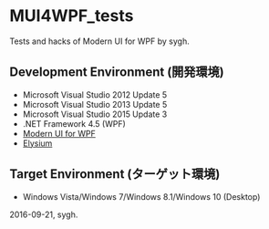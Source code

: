 ﻿# MUI4WPF_tests
Tests and hacks of Modern UI for WPF by sygh.

## Development Environment (開発環境)
* Microsoft Visual Studio 2012 Update 5
* Microsoft Visual Studio 2013 Update 5
* Microsoft Visual Studio 2015 Update 3
* .NET Framework 4.5 (WPF)
* [Modern UI for WPF](https://github.com/firstfloorsoftware/mui)
* [Elysium](https://elysium.codeplex.com/)

## Target Environment (ターゲット環境)
* Windows Vista/Windows 7/Windows 8.1/Windows 10 (Desktop)

2016-09-21, sygh.

